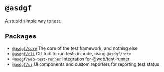 # `@asdgf`

A stupid simple way to test.

## Packages

- [`@asdgf/core`](./packages/core) The core of the test framework, and nothing else
- [`@asdgf/cli`](./packages/cli) CLI tool to run tests in node, using `@asdgf/core`
- [`@asdgf/web-test-runner`](./packages/web-test-runner) Integration for [@web/test-runner](https://www.npmjs.com/package/@web/test-runner)
- [`@asdgf/ui`](./packages/ui) UI components and custom reporters for reporting test status

